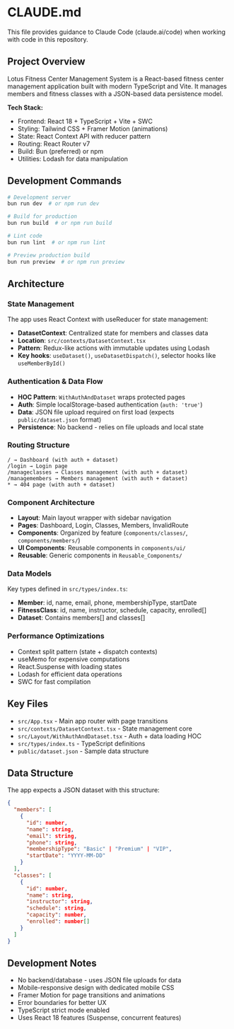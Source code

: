 # CLAUDE.md

This file provides guidance to Claude Code (claude.ai/code) when working with code in this repository.

## Project Overview

Lotus Fitness Center Management System is a React-based fitness center management application built with modern TypeScript and Vite. It manages members and fitness classes with a JSON-based data persistence model.

**Tech Stack:**
- Frontend: React 18 + TypeScript + Vite + SWC
- Styling: Tailwind CSS + Framer Motion (animations)
- State: React Context API with reducer pattern
- Routing: React Router v7
- Build: Bun (preferred) or npm
- Utilities: Lodash for data manipulation

## Development Commands

```bash
# Development server
bun run dev  # or npm run dev

# Build for production
bun run build  # or npm run build

# Lint code
bun run lint  # or npm run lint

# Preview production build
bun run preview  # or npm run preview
```

## Architecture

### State Management
The app uses React Context with useReducer for state management:
- **DatasetContext**: Centralized state for members and classes data
- **Location**: `src/contexts/DatasetContext.tsx`
- **Pattern**: Redux-like actions with immutable updates using Lodash
- **Key hooks**: `useDataset()`, `useDatasetDispatch()`, selector hooks like `useMemberById()`

### Authentication & Data Flow
- **HOC Pattern**: `WithAuthAndDataset` wraps protected pages
- **Auth**: Simple localStorage-based authentication (`auth: 'true'`)
- **Data**: JSON file upload required on first load (expects `public/dataset.json` format)
- **Persistence**: No backend - relies on file uploads and local state

### Routing Structure
```
/ → Dashboard (with auth + dataset)
/login → Login page
/manageclasses → Classes management (with auth + dataset)
/managemembers → Members management (with auth + dataset)
* → 404 page (with auth + dataset)
```

### Component Architecture
- **Layout**: Main layout wrapper with sidebar navigation
- **Pages**: Dashboard, Login, Classes, Members, InvalidRoute
- **Components**: Organized by feature (`components/classes/`, `components/members/`)
- **UI Components**: Reusable components in `components/ui/`
- **Reusable**: Generic components in `Reusable_Components/`

### Data Models
Key types defined in `src/types/index.ts`:
- **Member**: id, name, email, phone, membershipType, startDate
- **FitnessClass**: id, name, instructor, schedule, capacity, enrolled[]
- **Dataset**: Contains members[] and classes[]

### Performance Optimizations
- Context split pattern (state + dispatch contexts)
- useMemo for expensive computations
- React.Suspense with loading states
- Lodash for efficient data operations
- SWC for fast compilation

## Key Files

- `src/App.tsx` - Main app router with page transitions
- `src/contexts/DatasetContext.tsx` - State management core
- `src/Layout/WithAuthAndDataset.tsx` - Auth + data loading HOC
- `src/types/index.ts` - TypeScript definitions
- `public/dataset.json` - Sample data structure

## Data Structure

The app expects a JSON dataset with this structure:
```json
{
  "members": [
    {
      "id": number,
      "name": string,
      "email": string,
      "phone": string,
      "membershipType": "Basic" | "Premium" | "VIP",
      "startDate": "YYYY-MM-DD"
    }
  ],
  "classes": [
    {
      "id": number,
      "name": string,
      "instructor": string,
      "schedule": string,
      "capacity": number,
      "enrolled": number[]
    }
  ]
}
```

## Development Notes

- No backend/database - uses JSON file uploads for data
- Mobile-responsive design with dedicated mobile CSS
- Framer Motion for page transitions and animations
- Error boundaries for better UX
- TypeScript strict mode enabled
- Uses React 18 features (Suspense, concurrent features)